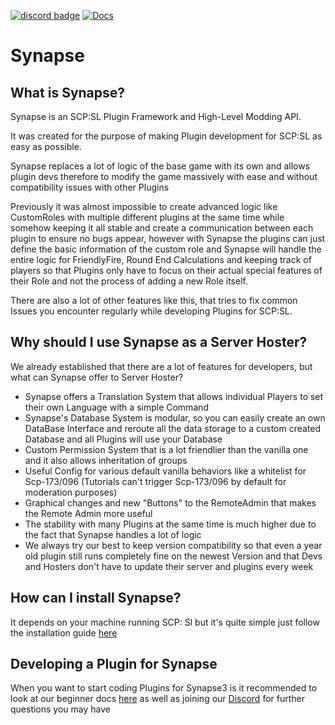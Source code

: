 [![discord badge](https://img.shields.io/discord/716698782317805629?color=7289DA&label=discord)](https://discord.gg/uVtNr9Czng) [![Docs](https://img.shields.io/badge/-Documentary-blue)](https://docs3.synapsesl.xyz/)

# **Synapse**
## What is Synapse?
Synapse is an SCP:SL Plugin Framework and High-Level Modding API.

It was created for the purpose of making Plugin development for SCP:SL as easy as possible.

Synapse replaces a lot of logic of the base game with its own and allows plugin devs therefore to modify the game massively with ease and without compatibility issues with other Plugins

Previously it was almost impossible to create advanced logic like CustomRoles with multiple different plugins at the same time while somehow keeping it all stable and create a communication between each plugin to ensure no bugs appear, however with Synapse the plugins can just define the basic information of the custom role and Synapse will handle the entire logic for FriendlyFire, Round End Calculations and keeping track of players so that Plugins only have to focus on their actual special features of their Role and not the process of adding a new Role itself.

There are also a lot of other features like this, that tries to fix common Issues you encounter regularly while developing Plugins for SCP:SL.

## Why should I use Synapse as a Server Hoster?

We already established that there are a lot of features for developers, but what can Synapse offer to Server Hoster?

* Synapse offers a Translation System that allows individual Players to set their own Language with a simple Command
* Synapse's Database System is modular, so you can easily create an own DataBase Interface and reroute all the data storage to a custom created Database and all Plugins will use your Database
* Custom Permission System that is a lot friendlier than the vanilla one and it also allows inheritation of groups
* Useful Config for various default vanilla behaviors like a whitelist for Scp-173/096 (Tutorials can't trigger Scp-173/096 by default for moderation purposes)
* Graphical changes and new "Buttons" to the RemoteAdmin that makes the Remote Admin more useful
* The stability with many Plugins at the same time is much higher due to the fact that Synapse handles a lot of logic
* We always try our best to keep version compatibility so that even a year old plugin still runs completely fine on the newest Version and that Devs and Hosters don't have to update their server and plugins every week

## How can I install Synapse?
It depends on your machine running SCP: Sl but it's quite simple just follow the installation guide [here](https://docs3.synapsesl.xyz/hosting-guides/how-to-set-up-a-server)

## Developing a Plugin for Synapse
When you want to start coding Plugins for Synapse3 is it recommended to look at our beginner docs [here](https://docs3.synapsesl.xyz/getting-started/first-plugin) as well as joining our [Discord](https://discord.gg/uVtNr9Czng) for further questions you may have
